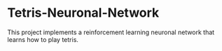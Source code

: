 # Tetris-Neuronal-Network

This project implements a reinforcement learning neuronal network that learns how to play tetris.
